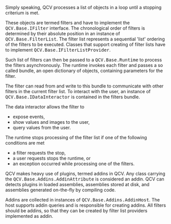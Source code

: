 Simply speaking, QCV processes a list of objects in a loop until a stopping criterium is met.

These objects are termed filters and have to implement the <tt>QCV.Base.IFilter</tt> interface. The chronological order of filters is determined by their absolute position in an instance of <tt>QCV.Base.FilterList</tt>. The filter list represents a sequential 'list' ordering of the filters to be executed. Classes that support creating of filter lists have to implement <tt>QCV.Base.IFilterListProvider</tt>.

Such list of filters can then be passed to a <tt>QCV.Base.Runtime</tt> to process the filters asynchronously. The runtime invokes each filter and passes a so called bundle, an open dictionary of objects, containing parameters for the filter.

The filter can read from and write to this bundle to communicate with other filters in the current filter list. To interact with the user, an instance of <tt>QCV.Base.IDataInteractor</tt> is contained in the filters bundle.

The data interactor allows the filter to
  * expose events,
  * show values and images to the user,
  * query values from the user.

The runtime stops processing of the filter list if one of the following conditions are met
  * a filter requests the stop,
  * a user requests stops the runtime, or
  * an exception occurred while processing one of the filters.

QCV makes heavy use of plugins, termed addins in QCV. Any class carrying the <tt>QCV.Base.Addins.AddinAttribute</tt> is considered an addin. QCV can detects plugins in loaded assemblies, assemblies stored at disk, and assemblies generated on-the-fly by compiling code.

Addins are collected in instances of <tt>QCV.Base.Addins.AddinHost</tt>. The host supports addin queries and is responsible for creating addins. All filters should be addins, so that they can be created by filter list providers implemented as addin.